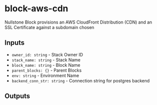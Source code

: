 # block-aws-cdn

Nullstone Block provisions an AWS CloudFront Distribution (CDN) and an SSL Certificate against a subdomain chosen 

## Inputs

- `owner_id: string` - Stack Owner ID
- `stack_name: string` - Stack Name
- `block_name: string` - Block Name
- `parent_blocks: {}` - Parent Blocks
- `env: string` - Environment Name
- `backend_conn_str: string` - Connection string for postgres backend

## Outputs

